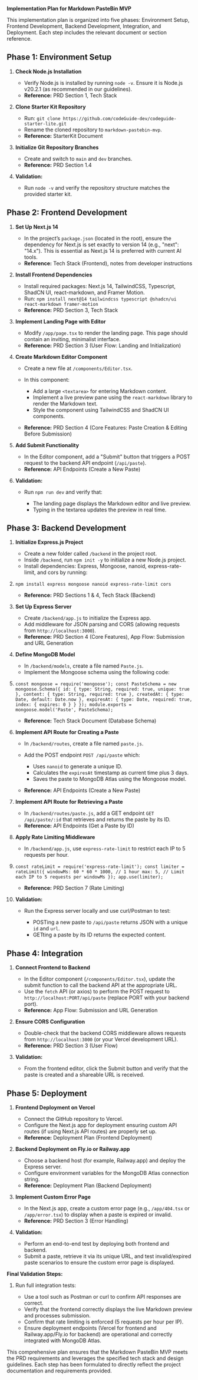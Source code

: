 **Implementation Plan for Markdown PasteBin MVP**

This implementation plan is organized into five phases: Environment Setup, Frontend Development, Backend Development, Integration, and Deployment. Each step includes the relevant document or section reference.

## Phase 1: Environment Setup

1.  **Check Node.js Installation**

    *   Verify Node.js is installed by running `node -v`. Ensure it is Node.js v20.2.1 (as recommended in our guidelines).
    *   **Reference:** PRD Section 1, Tech Stack

2.  **Clone Starter Kit Repository**

    *   Run: `git clone https://github.com/codeGuide-dev/codeguide-starter-lite.git`
    *   Rename the cloned repository to `markdown-pastebin-mvp`.
    *   **Reference:** StarterKit Document

3.  **Initialize Git Repository Branches**

    *   Create and switch to `main` and `dev` branches.
    *   **Reference:** PRD Section 1.4

4.  **Validation:**

    *   Run `node -v` and verify the repository structure matches the provided starter kit.

## Phase 2: Frontend Development

1.  **Set Up Next.js 14**

    *   In the project’s `package.json` (located in the root), ensure the dependency for Next.js is set exactly to version 14 (e.g., "next": "14.x"). This is essential as Next.js 14 is preferred with current AI tools.
    *   **Reference:** Tech Stack (Frontend), notes from developer instructions

2.  **Install Frontend Dependencies**

    *   Install required packages: Next.js 14, TailwindCSS, Typescript, ShadCN UI, react-markdown, and Framer Motion.
    *   Run: `npm install next@14 tailwindcss typescript @shadcn/ui react-markdown framer-motion`
    *   **Reference:** PRD Section 3, Tech Stack

3.  **Implement Landing Page with Editor**

    *   Modify `/app/page.tsx` to render the landing page. This page should contain an inviting, minimalist interface.
    *   **Reference:** PRD Section 3 (User Flow: Landing and Initialization)

4.  **Create Markdown Editor Component**

    *   Create a new file at `/components/Editor.tsx`.

    *   In this component:

        *   Add a large `<textarea>` for entering Markdown content.
        *   Implement a live preview pane using the `react-markdown` library to render the Markdown text.
        *   Style the component using TailwindCSS and ShadCN UI components.

    *   **Reference:** PRD Section 4 (Core Features: Paste Creation & Editing Before Submission)

5.  **Add Submit Functionality**

    *   In the Editor component, add a "Submit" button that triggers a POST request to the backend API endpoint (`/api/paste`).
    *   **Reference:** API Endpoints (Create a New Paste)

6.  **Validation:**

    *   Run `npm run dev` and verify that:

        *   The landing page displays the Markdown editor and live preview.
        *   Typing in the textarea updates the preview in real time.

## Phase 3: Backend Development

1.  **Initialize Express.js Project**

    *   Create a new folder called `/backend` in the project root.
    *   Inside `/backend`, run `npm init -y` to initialize a new Node.js project.
    *   Install dependencies: Express, Mongoose, nanoid, express-rate-limit, and cors by running:

2.  `npm install express mongoose nanoid express-rate-limit cors`

    *   **Reference:** PRD Sections 1 & 4, Tech Stack (Backend)

3.  **Set Up Express Server**

    *   Create `/backend/app.js` to initialize the Express app.
    *   Add middleware for JSON parsing and CORS (allowing requests from `http://localhost:3000`).
    *   **Reference:** PRD Section 4 (Core Features), App Flow: Submission and URL Generation

4.  **Define MongoDB Model**

    *   In `/backend/models`, create a file named `Paste.js`.
    *   Implement the Mongoose schema using the following code:

5.  `const mongoose = require('mongoose'); const PasteSchema = new mongoose.Schema({ id: { type: String, required: true, unique: true }, content: { type: String, required: true }, createdAt: { type: Date, default: Date.now }, expiresAt: { type: Date, required: true, index: { expires: 0 } } }); module.exports = mongoose.model('Paste', PasteSchema);`

    *   **Reference:** Tech Stack Document (Database Schema)

6.  **Implement API Route for Creating a Paste**

    *   In `/backend/routes`, create a file named `paste.js`.

    *   Add the POST endpoint `POST /api/paste` which:

        *   Uses `nanoid` to generate a unique ID.
        *   Calculates the `expiresAt` timestamp as current time plus 3 days.
        *   Saves the paste to MongoDB Atlas using the Mongoose model.

    *   **Reference:** API Endpoints (Create a New Paste)

7.  **Implement API Route for Retrieving a Paste**

    *   In `/backend/routes/paste.js`, add a GET endpoint `GET /api/paste/:id` that retrieves and returns the paste by its ID.
    *   **Reference:** API Endpoints (Get a Paste by ID)

8.  **Apply Rate Limiting Middleware**

    *   In `/backend/app.js`, use `express-rate-limit` to restrict each IP to 5 requests per hour.

9.  `const rateLimit = require('express-rate-limit'); const limiter = rateLimit({ windowMs: 60 * 60 * 1000, // 1 hour max: 5, // Limit each IP to 5 requests per windowMs }); app.use(limiter);`

    *   **Reference:** PRD Section 7 (Rate Limiting)

10. **Validation:**

    *   Run the Express server locally and use curl/Postman to test:

        *   POSTing a new paste to `/api/paste` returns JSON with a unique `id` and `url`.
        *   GETting a paste by its ID returns the expected content.

## Phase 4: Integration

1.  **Connect Frontend to Backend**

    *   In the Editor component (`/components/Editor.tsx`), update the submit function to call the backend API at the appropriate URL.
    *   Use the `fetch` API (or axios) to perform the POST request to `http://localhost:PORT/api/paste` (replace PORT with your backend port).
    *   **Reference:** App Flow: Submission and URL Generation

2.  **Ensure CORS Configuration**

    *   Double-check that the backend CORS middleware allows requests from `http://localhost:3000` (or your Vercel development URL).
    *   **Reference:** PRD Section 3 (User Flow)

3.  **Validation:**

    *   From the frontend editor, click the Submit button and verify that the paste is created and a shareable URL is received.

## Phase 5: Deployment

1.  **Frontend Deployment on Vercel**

    *   Connect the GitHub repository to Vercel.
    *   Configure the Next.js app for deployment ensuring custom API routes (if using Next.js API routes) are properly set up.
    *   **Reference:** Deployment Plan (Frontend Deployment)

2.  **Backend Deployment on Fly.io or Railway.app**

    *   Choose a backend host (for example, Railway.app) and deploy the Express server.
    *   Configure environment variables for the MongoDB Atlas connection string.
    *   **Reference:** Deployment Plan (Backend Deployment)

3.  **Implement Custom Error Page**

    *   In the Next.js app, create a custom error page (e.g., `/app/404.tsx` or `/app/error.tsx`) to display when a paste is expired or invalid.
    *   **Reference:** PRD Section 3 (Error Handling)

4.  **Validation:**

    *   Perform an end-to-end test by deploying both frontend and backend.
    *   Submit a paste, retrieve it via its unique URL, and test invalid/expired paste scenarios to ensure the custom error page is displayed.

**Final Validation Steps:**

1.  Run full integration tests:

    *   Use a tool such as Postman or curl to confirm API responses are correct.
    *   Verify that the frontend correctly displays the live Markdown preview and processes submission.
    *   Confirm that rate limiting is enforced (5 requests per hour per IP).
    *   Ensure deployment endpoints (Vercel for frontend and Railway.app/Fly.io for backend) are operational and correctly integrated with MongoDB Atlas.

This comprehensive plan ensures that the Markdown PasteBin MVP meets the PRD requirements and leverages the specified tech stack and design guidelines. Each step has been formulated to directly reflect the project documentation and requirements provided.
